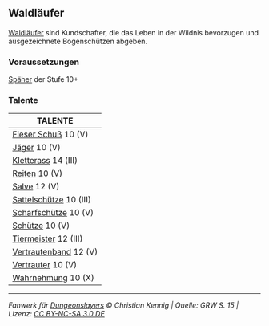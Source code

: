 ## Waldläufer

[Waldläufer](charaktere-heldenklassen-waldlaeufer.md) sind Kundschafter, die das Leben in der Wildnis bevorzugen und ausgezeichnete Bogenschützen abgeben.

### Voraussetzungen

[Späher](charaktere-klasse-spaeher.md) der Stufe 10+

### Talente

| TALENTE                                             |
| --------------------------------------------------- |
| [Fieser Schuß](talente/fieser-schuss.md) 10 (V)     |
| [Jäger](talente/jaeger.md) 10 (V)                   |
| [Kletterass](talente/kletterass.md) 14 (III)        |
| [Reiten](talente/reiten.md) 10 (V)                  |
| [Salve](talente/salve.md) 12 (V)                    |
| [Sattelschütze](talente/sattelschuetze.md) 10 (III) |
| [Scharfschütze](talente/scharfschuetze.md) 10 (V)   |
| [Schütze](talente/schuetze.md) 10 (V)               |
| [Tiermeister](talente/tiermeister.md) 12 (III)      |
| [Vertrautenband](talente/vertrautenband.md) 12 (V)  |
| [Vertrauter](talente/vertrauter.md) 10 (V)          |
| [Wahrnehmung](talente/wahrnehmung.md) 10 (X)        |

---

_Fanwerk für [Dungeonslayers](https://www.dungeonslayers.net/) © Christian Kennig | Quelle: GRW S. 15 | Lizenz: [CC BY-NC-SA 3.0 DE](https://creativecommons.org/licenses/by-nc-sa/3.0/de/)_

